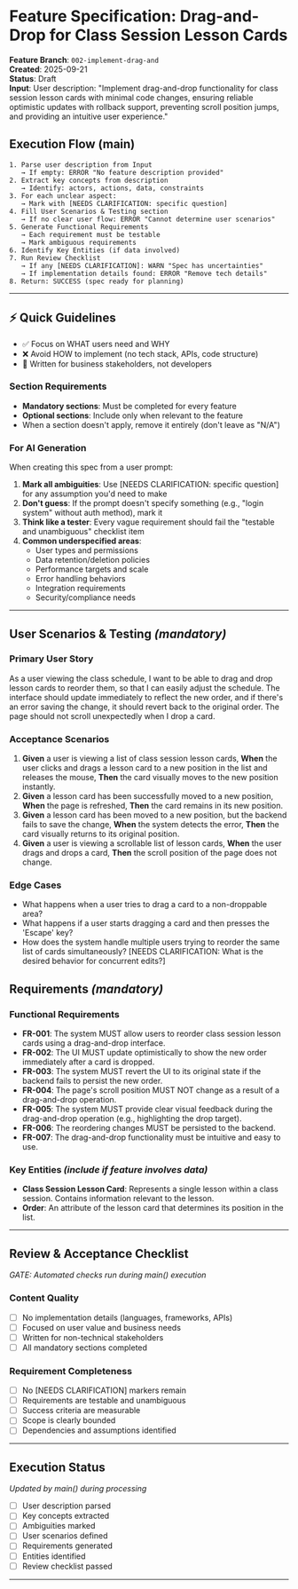 # Feature Specification: Drag-and-Drop for Class Session Lesson Cards

**Feature Branch**: `002-implement-drag-and`  
**Created**: 2025-09-21  
**Status**: Draft  
**Input**: User description: "Implement drag-and-drop functionality for class session lesson cards with minimal code changes, ensuring reliable optimistic updates with rollback support, preventing scroll position jumps, and providing an intuitive user experience."

## Execution Flow (main)
```
1. Parse user description from Input
   → If empty: ERROR "No feature description provided"
2. Extract key concepts from description
   → Identify: actors, actions, data, constraints
3. For each unclear aspect:
   → Mark with [NEEDS CLARIFICATION: specific question]
4. Fill User Scenarios & Testing section
   → If no clear user flow: ERROR "Cannot determine user scenarios"
5. Generate Functional Requirements
   → Each requirement must be testable
   → Mark ambiguous requirements
6. Identify Key Entities (if data involved)
7. Run Review Checklist
   → If any [NEEDS CLARIFICATION]: WARN "Spec has uncertainties"
   → If implementation details found: ERROR "Remove tech details"
8. Return: SUCCESS (spec ready for planning)
```

---

## ⚡ Quick Guidelines
- ✅ Focus on WHAT users need and WHY
- ❌ Avoid HOW to implement (no tech stack, APIs, code structure)
- 👥 Written for business stakeholders, not developers

### Section Requirements
- **Mandatory sections**: Must be completed for every feature
- **Optional sections**: Include only when relevant to the feature
- When a section doesn't apply, remove it entirely (don't leave as "N/A")

### For AI Generation
When creating this spec from a user prompt:
1. **Mark all ambiguities**: Use [NEEDS CLARIFICATION: specific question] for any assumption you'd need to make
2. **Don't guess**: If the prompt doesn't specify something (e.g., "login system" without auth method), mark it
3. **Think like a tester**: Every vague requirement should fail the "testable and unambiguous" checklist item
4. **Common underspecified areas**:
   - User types and permissions
   - Data retention/deletion policies  
   - Performance targets and scale
   - Error handling behaviors
   - Integration requirements
   - Security/compliance needs

---

## User Scenarios & Testing *(mandatory)*

### Primary User Story
As a user viewing the class schedule, I want to be able to drag and drop lesson cards to reorder them, so that I can easily adjust the schedule. The interface should update immediately to reflect the new order, and if there's an error saving the change, it should revert back to the original order. The page should not scroll unexpectedly when I drop a card.

### Acceptance Scenarios
1. **Given** a user is viewing a list of class session lesson cards, **When** the user clicks and drags a lesson card to a new position in the list and releases the mouse, **Then** the card visually moves to the new position instantly.
2. **Given** a lesson card has been successfully moved to a new position, **When** the page is refreshed, **Then** the card remains in its new position.
3. **Given** a lesson card has been moved to a new position, but the backend fails to save the change, **When** the system detects the error, **Then** the card visually returns to its original position.
4. **Given** a user is viewing a scrollable list of lesson cards, **When** the user drags and drops a card, **Then** the scroll position of the page does not change.

### Edge Cases
- What happens when a user tries to drag a card to a non-droppable area?
- What happens if a user starts dragging a card and then presses the 'Escape' key?
- How does the system handle multiple users trying to reorder the same list of cards simultaneously? [NEEDS CLARIFICATION: What is the desired behavior for concurrent edits?]

## Requirements *(mandatory)*

### Functional Requirements
- **FR-001**: The system MUST allow users to reorder class session lesson cards using a drag-and-drop interface.
- **FR-002**: The UI MUST update optimistically to show the new order immediately after a card is dropped.
- **FR-003**: The system MUST revert the UI to its original state if the backend fails to persist the new order.
- **FR-004**: The page's scroll position MUST NOT change as a result of a drag-and-drop operation.
- **FR-005**: The system MUST provide clear visual feedback during the drag-and-drop operation (e.g., highlighting the drop target).
- **FR-006**: The reordering changes MUST be persisted to the backend.
- **FR-007**: The drag-and-drop functionality must be intuitive and easy to use.

### Key Entities *(include if feature involves data)*
- **Class Session Lesson Card**: Represents a single lesson within a class session. Contains information relevant to the lesson.
- **Order**: An attribute of the lesson card that determines its position in the list.

---

## Review & Acceptance Checklist
*GATE: Automated checks run during main() execution*

### Content Quality
- [ ] No implementation details (languages, frameworks, APIs)
- [ ] Focused on user value and business needs
- [ ] Written for non-technical stakeholders
- [ ] All mandatory sections completed

### Requirement Completeness
- [ ] No [NEEDS CLARIFICATION] markers remain
- [ ] Requirements are testable and unambiguous  
- [ ] Success criteria are measurable
- [ ] Scope is clearly bounded
- [ ] Dependencies and assumptions identified

---

## Execution Status
*Updated by main() during processing*

- [ ] User description parsed
- [ ] Key concepts extracted
- [ ] Ambiguities marked
- [ ] User scenarios defined
- [ ] Requirements generated
- [ ] Entities identified
- [ ] Review checklist passed

---
